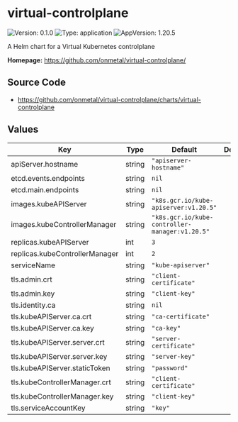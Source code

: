 # virtual-controlplane

![Version: 0.1.0](https://img.shields.io/badge/Version-0.1.0-informational?style=flat-square) ![Type: application](https://img.shields.io/badge/Type-application-informational?style=flat-square) ![AppVersion: 1.20.5](https://img.shields.io/badge/AppVersion-1.20.5-informational?style=flat-square)

A Helm chart for a Virtual Kubernetes controlplane

**Homepage:** <https://github.com/onmetal/virtual-controlplane/>

## Source Code

* <https://github.com/onmetal/virtual-controlplane/charts/virtual-controlplane>

## Values

| Key | Type | Default | Description |
|-----|------|---------|-------------|
| apiServer.hostname | string | `"apiserver-hostname"` |  |
| etcd.events.endpoints | string | `nil` |  |
| etcd.main.endpoints | string | `nil` |  |
| images.kubeAPIServer | string | `"k8s.gcr.io/kube-apiserver:v1.20.5"` |  |
| images.kubeControllerManager | string | `"k8s.gcr.io/kube-controller-manager:v1.20.5"` |  |
| replicas.kubeAPIServer | int | `3` |  |
| replicas.kubeControllerManager | int | `2` |  |
| serviceName | string | `"kube-apiserver"` |  |
| tls.admin.crt | string | `"client-certificate"` |  |
| tls.admin.key | string | `"client-key"` |  |
| tls.identity.ca | string | `nil` |  |
| tls.kubeAPIServer.ca.crt | string | `"ca-certificate"` |  |
| tls.kubeAPIServer.ca.key | string | `"ca-key"` |  |
| tls.kubeAPIServer.server.crt | string | `"server-certificate"` |  |
| tls.kubeAPIServer.server.key | string | `"server-key"` |  |
| tls.kubeAPIServer.staticToken | string | `"password"` |  |
| tls.kubeControllerManager.crt | string | `"client-certificate"` |  |
| tls.kubeControllerManager.key | string | `"client-key"` |  |
| tls.serviceAccountKey | string | `"key"` |  |